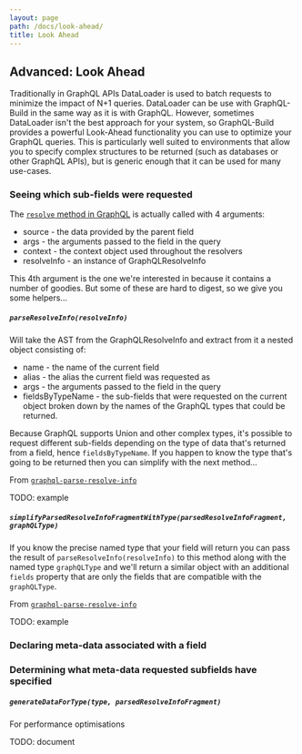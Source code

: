 ```yaml
---
layout: page
path: /docs/look-ahead/
title: Look Ahead
---
```


## Advanced: Look Ahead

Traditionally in GraphQL APIs DataLoader is used to batch requests to minimize
the impact of N+1 queries. DataLoader can be use with GraphQL-Build in the same
way as it is with GraphQL. However, sometimes DataLoader isn't the best
approach for your system, so GraphQL-Build provides a powerful Look-Ahead
functionality you can use to optimize your GraphQL queries. This is
particularly well suited to environments that allow you to specify complex
structures to be returned (such as databases or other GraphQL APIs), but is
generic enough that it can be used for many use-cases.

### Seeing which sub-fields were requested

The [`resolve` method in
GraphQL](http://graphql.org/graphql-js/type/#graphqlobjecttype) is actually
called with 4 arguments:

- source - the data provided by the parent field
- args - the arguments passed to the field in the query
- context - the context object used throughout the resolvers
- resolveInfo - an instance of GraphQLResolveInfo

This 4th argument is the one we're interested in because it contains a number
of goodies. But some of these are hard to digest, so we give you some helpers...

##### `parseResolveInfo(resolveInfo)`

Will take the AST from the GraphQLResolveInfo and extract from it a nested
object consisting of:

- name - the name of the current field
- alias - the alias the current field was requested as
- args - the arguments passed to the field in the query
- fieldsByTypeName - the sub-fields that were requested on the current object
	broken down by the names of the GraphQL types that could be returned.

Because GraphQL supports Union and other complex types, it's possible to
request different sub-fields depending on the type of data that's returned from
a field, hence `fieldsByTypeName`. If you happen to know the type that's going
to be returned then you can simplify with the next method...

From [`graphql-parse-resolve-info`](https://github.com/postgraphql/graphql-build/tree/master/packages/graphql-parse-resolve-info#parseresolveinforesolveinfo)

TODO: example

##### `simplifyParsedResolveInfoFragmentWithType(parsedResolveInfoFragment, graphQLType)`

If you know the precise named type that your field will return you can pass the
result of `parseResolveInfo(resolveInfo)` to this method along with the named
type `graphQLType` and we'll return a similar object with an additional
`fields` property that are only the fields that are compatible with
the `graphQLType`.

From [`graphql-parse-resolve-info`](https://github.com/postgraphql/graphql-build/tree/master/packages/graphql-parse-resolve-info#simplifyparsedresolveinfofragmentwithtypeparsedresolveinfofragment-returntype)

TODO: example

### Declaring meta-data associated with a field

### Determining what meta-data requested subfields have specified

##### `generateDataForType(type, parsedResolveInfoFragment)`

For performance optimisations

TODO: document
